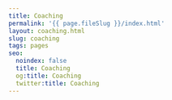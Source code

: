 ```yaml
---
title: Coaching
permalink: '{{ page.fileSlug }}/index.html'
layout: coaching.html
slug: coaching
tags: pages
seo:
  noindex: false
  title: Coaching
  og:title: Coaching
  twitter:title: Coaching
---
```




